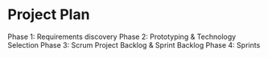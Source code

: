 Project Plan
============

Phase 1: Requirements discovery
Phase 2: Prototyping & Technology Selection
Phase 3: Scrum Project Backlog & Sprint Backlog
Phase 4: Sprints
